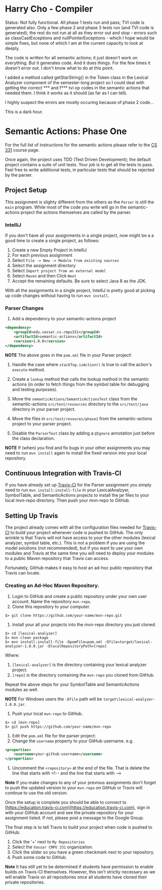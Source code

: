 # Harry Cho - Compiler

Status: Not fully functional.
All phase 1 tests run and pass; TVI code is generated also.
Only a few phase 2 and phase 3 tests run (and TVI code is generated); the rest do 
not run at all as they error out and stop - errors such as classCastExceptions
and nullPointerExceptions - which I hope would be simple fixes, but none of
which I am at the current capacity to look at deeply.

The code is written for all semantic actions; it just doesn't work on
everything. But it generates code. And it does things. For the few times
it doesn't error out. I don't know what to do at this point.

I added a method called getStarString() in the Token class in the Lexical Analyzer
component of the semester-long project so I could deal with getting the correct
*** and f*** tvi op codes in the semantic actions that needed them. I think
it works as it should (as far as I can tell).

I highly suspect the errors are mostly occuring because of phase 2 code...

This is a dark hour.

#  Semantic Actions: Phase One

For the full list of instructions for the semantic actions please refer to the
[CS 331](http://www.cs.vassar.edu/~cs331) course page.

Once again, the project uses TDD (Test Driven Development); the default 
project contains a suite of unit tests.  Your job is to get all the tests
to pass.  Feel free to write additional tests, in particular tests that
should be rejected by the parser.

## Project Setup

This assignment is slighty different from the others as the `Parser` is still 
the `main` program.  While most of the code you write will go in the semantic-actions
project the actions themselves are called by the parser.

### IntelliJ

If you don't have all your assignments in a single project, now might be a
a good time to create a single project, as follows: 

1. Create a new Empty Project in IntelliJ
1. For each previous assignment
  1. Select `File -> New -> Module from existing sources`
  1. Select the assignment directory
  1. Select `Import project from an external model`
  1. Select `Maven` and then Click `Next`
  1. Accept the remaining defaults. Be sure to select Java 8 as the JDK.

With all the assignments in a single project, IntelliJ is pretty good at
picking up code changes without having to run `mvn install`.

### Parser Changes

1. Add a dependency to your semantic-actions project

  ```xml
  <dependency>
      <groupId>edu.vassar.cs.cmpu331</groupId>    
      <artifactId>semantic-actions</artifactId>
      <version>1.0.0</version>
  </dependency>
  ```
  **NOTE** The above goes in the `pom.xml` file in your Parser project!
  
1. Handle the case where `stackTop.isAction()` is true to call the action's
`execute` method.

1. Create a `lookup` method that calls the lookup method in the semantic actions (in order to fetch things from the symbol table for debugging and testing purposes).

1. Move the `semanticActions/SemanticActionsTest` class from the semantic-actions
`src/test/resources` directory to the `src/test/java` directory in your parser project.

1. Move the files in `src/test/resoures/phase1` from the semantic-actions project
to your parser project.

1. Disable the `ParserTest` class by adding a `@Ignore` annotation just before
the class declaration.

**NOTE** If (when) you find and fix bugs in your other assignments you may
need to run `mvn install` again to install the fixed version into your
local repository.

## Continuous Integration with Travis-CI

If you have already set up [Travis-CI](https://education.travis-ci.com)
for the Parser assignment you simply need to run `mvn install:install-file`
in your LexicalAnalzyer, SymbolTable, and SemanticActions projects to 
install the jar files to your local mvn-repo directory. Then push your mvn-repo to
GitHub.

## Setting Up Travis

The project already comes with all the configuration files needed for 
[Travis-CI](https://education.travis-ci.com) to build your project whenever
code is pushed to GitHub.  The only wrinkle is that Travis will not have access
to your the other modules (lexical analyzer, symbol table, etc.). This is not a problem if you are using the model
solutions (not recommended), but if you want
to use your own modules and Travis at the same time you will need
to deploy your modules to a public Maven repository that Travis
can access.

Fortunately, GitHub makes it easy to host an ad-hoc public repository that
Travis can locate.

### Creating an Ad-Hoc Maven Repository.

1. Login to GitHub and create a public repository under your own user account.
  Name the repository `mvn-repo`.
1. Clone this repository to your computer.
  
  ```
  $> git clone https://github.com/your-name/mvn-repo.git
  ```
1. Install your all your projects into the mvn-repo directory you just cloned.
  
  ```
  $> cd [lexical-analyzer] 
  $> mvn clean package
  $> mvn install:install-file -DpomFile=pom.xml -Dfile=target/lexical-analyzer-1.0.0.jar -DlocalRepositoryPath=[repo]
  ```

  Where:

  1. `[lexical-analyzer]` is the directory containing your lexical analyzer project.
  1. `[repo]` is the directory containing the `mvn-repo` you cloned from GitHub.

  Repeat the above steps for your SymbolTable and SemanticActions modules as well.
  
  **NOTE** For Windows users the `-Dfile` path will be `target\lexical-analyzer-1.0.0.jar`.
1. Push your local `mvn-repo` to GitHub.

  ```
  $> cd [mvn-repo]
  $> git push https://github.com/your-name/mvn-repo
  ```
1. Edit the `pom.xml` file for the parser project:
  1. Change the `username` property to your GitHub username. e.g.
  ```xml
  <properties>
      <username>your-github-username</username>
  </properties>
  ```
  1. Uncomment the `<repository>` at the end of the file.  That is delete
  the line that starts with &lt;!-- and the line that starts with --&gt;
  
**Note** If you make changes to any of your previous assignments don't forget to push the
updated version to your `mvn-repo` on GitHub or Travis will continue to
use the old version.

Once the setup is complete you should be able to connect to [https://education.travis-ci.com](https://education.travis-ci.com),
sign in with your GitHub account and see the private repository for your
assignment listed.  If not, please post a message to the Google Group.

The final step is to tell Travis to build your project when code is pushed to GitHub:
 
1. Click the '+' next to `My Repositories`
1. Select the `Vassar CMPU 331` organization.
1. Click the slider so you have a green checkmark next to your repository.
1. Push some code to GitHub.

**Note** It has still yet to be determined if students have permission to enable builds on
Travis-CI themselves.  However, this isn't strictly necessary as we will enable
Travis on all repositories once all students have cloned their private 
repositories.
